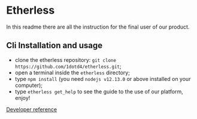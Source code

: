 # Etherless
In this readme there are all the instruction for the final user of our product.

## Cli Installation and usage
- clone the etherless repository: ```git clone https://github.com/1dotd4/etherless.git```;
- open a terminal inside the ```etherless``` directory;
- type ```npm install``` (you need ```nodejs v12.13.0``` or above installed on your computer);
- type ```etherless get_help``` to see the guide to the use of our platform, enjoy!

[Developer reference](https://github.com/1dotd4/etherless/blob/develop/Developer.md)
